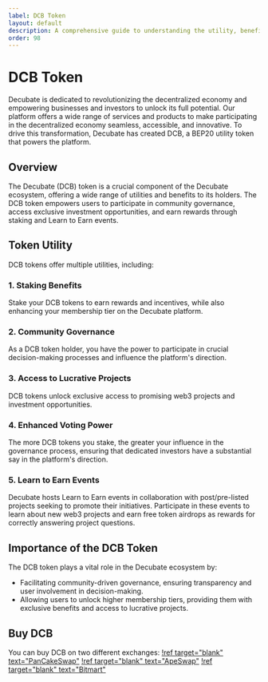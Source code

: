 ```yaml
---
label: DCB Token
layout: default
description: A comprehensive guide to understanding the utility, benefits, and importance of the Decubate (DCB) token.
order: 98
---
```

# DCB Token
Decubate is dedicated to revolutionizing the decentralized economy and empowering businesses and investors to unlock its full potential. Our platform offers a wide range of services and products to make participating in the decentralized economy seamless, accessible, and innovative. To drive this transformation, Decubate has created DCB, a BEP20 utility token that powers the platform.

## Overview
The Decubate (DCB) token is a crucial component of the Decubate ecosystem, offering a wide range of utilities and benefits to its holders. The DCB token empowers users to participate in community governance, access exclusive investment opportunities, and earn rewards through staking and Learn to Earn events.

## Token Utility
DCB tokens offer multiple utilities, including:

### 1. Staking Benefits
Stake your DCB tokens to earn rewards and incentives, while also enhancing your membership tier on the Decubate platform.

### 2. Community Governance
As a DCB token holder, you have the power to participate in crucial decision-making processes and influence the platform's direction.

### 3. Access to Lucrative Projects
DCB tokens unlock exclusive access to promising web3 projects and investment opportunities.

### 4. Enhanced Voting Power
The more DCB tokens you stake, the greater your influence in the governance process, ensuring that dedicated investors have a substantial say in the platform's direction.

### 5. Learn to Earn Events
Decubate hosts Learn to Earn events in collaboration with post/pre-listed projects seeking to promote their initiatives. Participate in these events to learn about new web3 projects and earn free token airdrops as rewards for correctly answering project questions.

## Importance of the DCB Token
The DCB token plays a vital role in the Decubate ecosystem by:

- Facilitating community-driven governance, ensuring transparency and user involvement in decision-making.
- Allowing users to unlock higher membership tiers, providing them with exclusive benefits and access to lucrative projects.


## Buy DCB

You can buy DCB on two different exchanges:
[!ref target="blank" text="PanCakeSwap"](https://pancakeswap.finance/swap)
[!ref target="blank" text="ApeSwap"](https://app.apeswap.finance/swap)
[!ref target="blank" text="Bitmart"](https://www.bitmart.com/trade/en-US?layout=basic&theme=dark&symbol=DCB_USDT)
